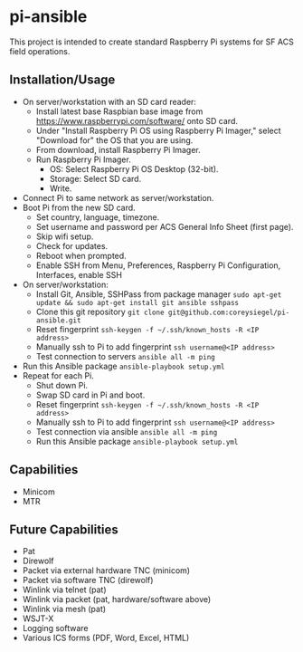 # pi-ansible
This project is intended to create standard Raspberry Pi systems for SF ACS field operations.

## Installation/Usage
  * On server/workstation with an SD card reader:
    * Install latest base Raspbian base image from https://www.raspberrypi.com/software/ onto SD card.
    * Under "Install Raspberry Pi OS using Raspberry Pi Imager," select "Download for" the OS that you are using.
    * From download, install Raspberry Pi Imager.
    * Run Raspberry Pi Imager.
      * OS: Select Raspberry Pi OS Desktop (32-bit).
      * Storage: Select SD card.
      * Write.
  * Connect Pi to same network as server/workstation.
  * Boot Pi from the new SD card.
    * Set country, language, timezone.
    * Set username and password per ACS General Info Sheet (first page).
    * Skip wifi setup.
    * Check for updates.
    * Reboot when prompted.
    * Enable SSH from Menu, Preferences, Raspberry Pi Configuration, Interfaces, enable SSH
  * On server/workstation:
    * Install Git, Ansible, SSHPass from package manager `sudo apt-get update && sudo apt-get install git ansible sshpass`
    * Clone this git repository `git clone git@github.com:coreysiegel/pi-ansible.git`
    * Reset fingerprint `ssh-keygen -f ~/.ssh/known_hosts -R <IP address>`
    * Manually ssh to Pi to add fingerprint `ssh username@<IP address>`
    * Test connection to servers `ansible all -m ping`
  * Run this Ansible package `ansible-playbook setup.yml`
  * Repeat for each Pi.
    * Shut down Pi.
    * Swap SD card in Pi and boot.
    * Reset fingerprint `ssh-keygen -f ~/.ssh/known_hosts -R <IP address>`
    * Manually ssh to Pi to add fingerprint `ssh username@<IP address>`
    * Test connection via ansible `ansible all -m ping`
    * Run this Ansible package `ansible-playbook setup.yml`


## Capabilities
 * Minicom
 * MTR

## Future Capabilities
 * Pat
 * Direwolf
 * Packet via external hardware TNC (minicom)
 * Packet via software TNC (direwolf)
 * Winlink via telnet (pat)
 * Winlink via packet (pat, hardware/software above)
 * Winlink via mesh (pat)
 * WSJT-X
 * Logging software
 * Various ICS forms (PDF, Word, Excel, HTML)
